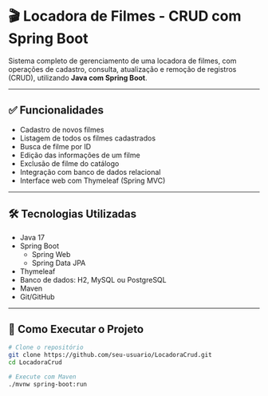 # 🎬 Locadora de Filmes - CRUD com Spring Boot

Sistema completo de gerenciamento de uma locadora de filmes, com operações de cadastro, consulta, atualização e remoção de registros (CRUD), utilizando **Java com Spring Boot**.

---

## ✅ Funcionalidades

- Cadastro de novos filmes
- Listagem de todos os filmes cadastrados
- Busca de filme por ID
- Edição das informações de um filme
- Exclusão de filme do catálogo
- Integração com banco de dados relacional
- Interface web com Thymeleaf (Spring MVC)

---

## 🛠 Tecnologias Utilizadas

- Java 17
- Spring Boot
  - Spring Web
  - Spring Data JPA
- Thymeleaf
- Banco de dados: H2, MySQL ou PostgreSQL
- Maven
- Git/GitHub

---

## 🚀 Como Executar o Projeto

```bash
# Clone o repositório
git clone https://github.com/seu-usuario/LocadoraCrud.git
cd LocadoraCrud

# Execute com Maven
./mvnw spring-boot:run
